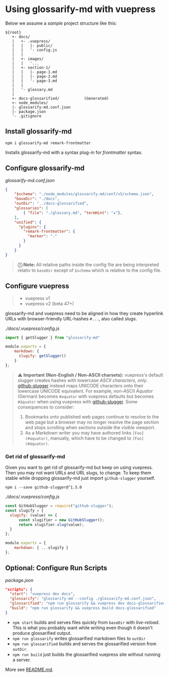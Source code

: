 # Using glossarify-md with vuepress
<!-- aliases: Use with VuePress -->

[doc-v6]: https://github.com/about-code/glossarify-md/blob/v6.3.3/doc/use-with-vuepress.md#configure-vuepress
[vp-frontmatter]: https://vuepress.vuejs.org/guide/markdown.html#frontmatter
[vp-cc]: https://vuepress.vuejs.org/guide/markdown.html#custom-containers
[vp-emoji]: https://vuepress.vuejs.org/guide/markdown.html#emoji
[vp-toc]: https://vuepress.vuejs.org/guide/markdown.html#table-of-contents
[vp-lh]: https://vuepress.vuejs.org/guide/markdown.html#line-highlighting-in-code-blocks
[vp-code]: https://vuepress.vuejs.org/guide/markdown.html#import-code-snippets
[github-slugger]: https://npmjs.com/package/github-slugger
[github-slugger-diff]: https://github.com/Flet/github-slugger/compare/v1.5.0...2.0.0

Below we assume a *sample* project structure like this:

```
${root}
   +- docs/
   |   +- .vuepress/
   |   |   |- public/
   |   |   '- config.js
   |   |
   |   +- images/
   |   |   '...
   |   +- section-1/
   |   |   |- page-1.md
   |   |   |- page-2.md
   |   |   '- page-3.md
   |   |
   |   '- glossary.md
   |
   +- docs-glossarified/           (Generated)
   +- node_modules/
   |- glossarify-md.conf.json
   |- package.json
   '- .gitignore
```

## Install glossarify-md

~~~
npm i glossarify-md remark-frontmatter
~~~

Installs glossarify-md with a syntax plug-in for *frontmatter* syntax.

## Configure glossarify-md

*glossarify-md.conf.json*
```json
{
    "$schema": "./node_modules/glossarify-md/conf/v5/schema.json",
    "baseDir": "./docs",
    "outDir": "../docs-glossarified",
    "glossaries": [
        { "file": "./glossary.md", "termHint": "★"},
    ],
    "unified": {
      "plugins": {
        "remark-frontmatter": {
          "marker": "-"
        }
      }
    }
}
```

> **ⓘ Note:** All relative paths inside the config file are being interpreted relativ to `baseDir` except of `$schema` which is relative to the config file.


## Configure vuepress

> - vuepress v1
> - vuepress v2 (beta 47+)

glossarify-md and vuepress need to be aligned in how they create hyperlink URLs with browser-friendly URL-hashes `#...`, also called *slugs*.


<em>./docs/.vuepress/config.js</em>

~~~js
import { getSlugger } from "glossarify-md"

module.exports = {
    markdown: {
      slugify: getSlugger()
    }
};
~~~


> ⚠ **Important (Non-English / Non-ASCII charsets):** vuepress's default slugger creates hashes with lowercase *ASCII characters, only*. [github-slugger] instead maps UNICODE characters onto their lowercase UNICODE equivalent.
> For example, non-ASCII *Äquator* (German) becomes `#aquator` with vuepress defaults but becomes `#äquator` when using vuepress with [github-slugger]. Some consequences to consider:
>
> 1. Bookmarks onto published web pages continue to resolve to the web page but a browser may no longer resolve the page section and stops scrolling when sections outside the visible viewport.
> 2. As a Markdown writer you may have authored links `[Foo](#aquator)`, manually, which have to be changed to `[Foo](#äquator)`.


### Get rid of glossarify-md

Given you want to get rid of glossarify-md but keep on using vuepress. Then you may not want URLs and URL slugs, to change. To keep them stable while dropping glossarify-md just import `github-slugger` yourself.

~~~
npm i --save github-slugger@^1.5.0
~~~

<em>./docs/.vuepress/config.js</em>

~~~js
const GitHubSlugger = require("github-slugger");
const slugify = {
  slugify: (value) => {
      const slugifier = new GitHubSlugger();
      return slugifier.slug(value);
  }
};

module.exports = {
    markdown: { ...slugify }
};
~~~


## Optional: Configure Run Scripts

*package.json*
```json
"scripts": {
  "start": "vuepress dev docs",
  "glossarify": "glossarify-md --config ./glossarify-md.conf.json",
  "glossarified": "npm run glossarify && vuepress dev docs-glossarified",
  "build": "npm run glossarify && vuepress build docs-glossarified"
}
```
- `npm start` builds and serves files quickly from `baseDir` with *live-reload*. This is what you probably want while writing even though it doesn't produce glossarified output.
- `npm run glossarify` writes glossarified markdown files to `outDir`
- `npm run glossarified` builds and serves the glossarified version from `outDir`.
- `npm run build` just builds the glossarified vuepress site without running a server.

More see [README.md](../README.md).